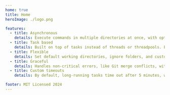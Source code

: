 ```yaml
---
home: true
title: Home
heroImage: ./logo.png

features:
  - title: Asynchronous
    details: Execute commands in multiple directories at once, with options to skip or include specific folders.
  - title: Task based
    details: Built on top of tasks instead of threads or threadpools. Every command executes as a separate task.
  - title: Flexible
    details: Set default working directories, ignore folders, and customize behavior through a user-friendly configuration file.
  - title: Graceful
    details: Handles non-critical errors, like Git merge conflicts, without halting your workflow.
  - title: Custom timeouts
    details: By default, long-running tasks time out after 5 minutes, with upcoming options for a sustain flag to prevent timeouts.

footer: MIT Licensed 2024
---
```

